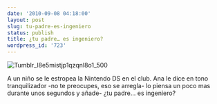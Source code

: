```yaml
---
date: '2010-09-08 04:18:00'
layout: post
slug: tu-padre-es-ingeniero
status: publish
title: ¿tu padre… es ingeniero?
wordpress_id: '723'
---
```



    


![Tumblr_l8e5mistjp1qzqnl8o1_500](http://jjdenis.files.wordpress.com/2010/09/tumblr_l8e5mistjp1qzqnl8o1_500-scaled500.jpg?w=300)








A un niño se le estropea la Nintendo DS en el club. Ana le dice en tono tranquilizador -no te preocupes, eso se arregla- lo piensa un poco mas durante unos segundos y añade- ¿tu padre… es ingeniero?


  
